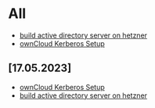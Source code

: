 # All
* [build active directory server on hetzner](https://github.com/GeraldLeikam/tutorials/blob/master/guides/windows_server_2022/build_active_directory_on_hetzner.md)
* [ownCloud Kerberos Setup](https://github.com/GeraldLeikam/tutorials/blob/master/guides/owncloud_kerberos_setup.md)


## [17.05.2023]
* [ownCloud Kerberos Setup](https://github.com/GeraldLeikam/tutorials/blob/master/guides/owncloud_kerberos_setup.md)
* [build active directory server on hetzner](https://github.com/GeraldLeikam/tutorials/blob/master/guides/windows_server_2022/build_active_directory_on_hetzner.md)